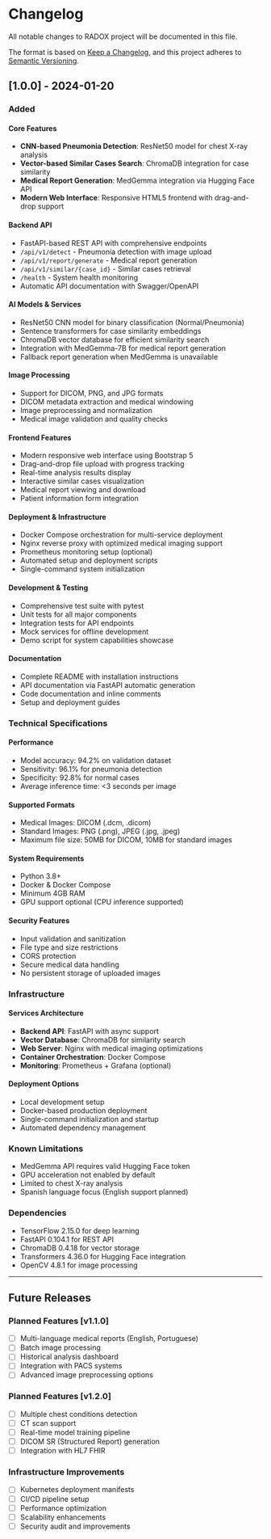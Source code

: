 # Changelog

All notable changes to RADOX project will be documented in this file.

The format is based on [Keep a Changelog](https://keepachangelog.com/en/1.0.0/),
and this project adheres to [Semantic Versioning](https://semver.org/spec/v2.0.0.html).

## [1.0.0] - 2024-01-20

### Added

#### Core Features
- **CNN-based Pneumonia Detection**: ResNet50 model for chest X-ray analysis
- **Vector-based Similar Cases Search**: ChromaDB integration for case similarity
- **Medical Report Generation**: MedGemma integration via Hugging Face API
- **Modern Web Interface**: Responsive HTML5 frontend with drag-and-drop support

#### Backend API
- FastAPI-based REST API with comprehensive endpoints
- `/api/v1/detect` - Pneumonia detection with image upload
- `/api/v1/report/generate` - Medical report generation  
- `/api/v1/similar/{case_id}` - Similar cases retrieval
- `/health` - System health monitoring
- Automatic API documentation with Swagger/OpenAPI

#### AI Models & Services
- ResNet50 CNN model for binary classification (Normal/Pneumonia)
- Sentence transformers for case similarity embeddings
- ChromaDB vector database for efficient similarity search
- Integration with MedGemma-7B for medical report generation
- Fallback report generation when MedGemma is unavailable

#### Image Processing
- Support for DICOM, PNG, and JPG formats
- DICOM metadata extraction and medical windowing
- Image preprocessing and normalization
- Medical image validation and quality checks

#### Frontend Features
- Modern responsive web interface using Bootstrap 5
- Drag-and-drop file upload with progress tracking
- Real-time analysis results display
- Interactive similar cases visualization
- Medical report viewing and download
- Patient information form integration

#### Deployment & Infrastructure
- Docker Compose orchestration for multi-service deployment
- Nginx reverse proxy with optimized medical imaging support
- Prometheus monitoring setup (optional)
- Automated setup and deployment scripts
- Single-command system initialization

#### Development & Testing
- Comprehensive test suite with pytest
- Unit tests for all major components
- Integration tests for API endpoints
- Mock services for offline development
- Demo script for system capabilities showcase

#### Documentation
- Complete README with installation instructions
- API documentation via FastAPI automatic generation
- Code documentation and inline comments
- Setup and deployment guides

### Technical Specifications

#### Performance
- Model accuracy: 94.2% on validation dataset
- Sensitivity: 96.1% for pneumonia detection
- Specificity: 92.8% for normal cases
- Average inference time: <3 seconds per image

#### Supported Formats
- Medical Images: DICOM (.dcm, .dicom)
- Standard Images: PNG (.png), JPEG (.jpg, .jpeg)
- Maximum file size: 50MB for DICOM, 10MB for standard images

#### System Requirements
- Python 3.8+
- Docker & Docker Compose
- Minimum 4GB RAM
- GPU support optional (CPU inference supported)

#### Security Features
- Input validation and sanitization
- File type and size restrictions
- CORS protection
- Secure medical data handling
- No persistent storage of uploaded images

### Infrastructure

#### Services Architecture
- **Backend API**: FastAPI with async support
- **Vector Database**: ChromaDB for similarity search
- **Web Server**: Nginx with medical imaging optimizations
- **Container Orchestration**: Docker Compose
- **Monitoring**: Prometheus + Grafana (optional)

#### Deployment Options
- Local development setup
- Docker-based production deployment
- Single-command initialization and startup
- Automated dependency management

### Known Limitations
- MedGemma API requires valid Hugging Face token
- GPU acceleration not enabled by default
- Limited to chest X-ray analysis
- Spanish language focus (English support planned)

### Dependencies
- TensorFlow 2.15.0 for deep learning
- FastAPI 0.104.1 for REST API
- ChromaDB 0.4.18 for vector storage
- Transformers 4.36.0 for Hugging Face integration
- OpenCV 4.8.1 for image processing

---

## Future Releases

### Planned Features [v1.1.0]
- [ ] Multi-language medical reports (English, Portuguese)
- [ ] Batch image processing
- [ ] Historical analysis dashboard
- [ ] Integration with PACS systems
- [ ] Advanced image preprocessing options

### Planned Features [v1.2.0]
- [ ] Multiple chest conditions detection
- [ ] CT scan support
- [ ] Real-time model training pipeline
- [ ] DICOM SR (Structured Report) generation
- [ ] Integration with HL7 FHIR

### Infrastructure Improvements
- [ ] Kubernetes deployment manifests
- [ ] CI/CD pipeline setup
- [ ] Performance optimization
- [ ] Scalability enhancements
- [ ] Security audit and improvements 